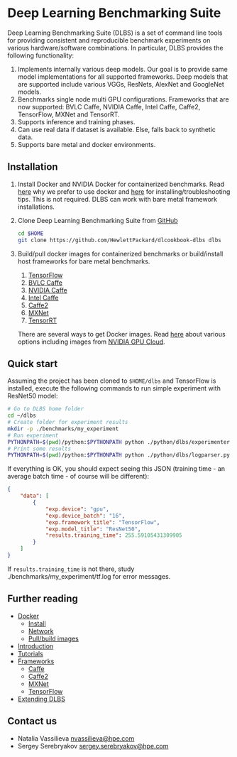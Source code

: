 # __Deep Learning Benchmarking Suite__
Deep Learning Benchmarking Suite (DLBS) is a set of command line tools for providing consistent and reproducible benchmark experiments on various hardware/software combinations. In particular, DLBS provides the following functionality:
1. Implements internally various deep models. Our goal is to provide same model implementations for all supported frameworks. Deep models that are supported include various VGGs, ResNets, AlexNet and GoogleNet models.
2. Benchmarks single node multi GPU configurations. Frameworks that are now supported: BVLC Caffe, NVIDIA Caffe, Intel Caffe, Caffe2, TensorFlow, MXNet and TensorRT.
3. Supports inference and training phases.
4. Can use real data if dataset is available. Else, falls back to synthetic data.
5. Supports bare metal and docker environments.

## Installation
1. Install Docker and NVIDIA Docker for containerized benchmarks. Read [here](/docker/docker.md?id=docker) why we prefer to use docker and [here](/docker/install_docker.md?id=installing-docker) for installing/troubleshooting tips. This is not required. DLBS can work with bare metal framework installations.
2. Clone Deep Learning Benchmarking Suite from [GitHub](https://github.com/HewlettPackard/dlcookbook-dlbs)
   ```bash
   cd $HOME
   git clone https://github.com/HewlettPackard/dlcookbook-dlbs dlbs
   ```
3. Build/pull docker images for containerized benchmarks or build/install host frameworks for bare metal benchmarks.
    1. [TensorFlow](http://tensorflow.org)
    2. [BVLC Caffe](http://caffe.berkeleyvision.org/)
    3. [NVIDIA Caffe](https://github.com/NVIDIA/caffe)
    4. [Intel Caffe](https://github.com/intel/caffe)
    5. [Caffe2](http://caffe2.ai)
    6. [MXNet](http://mxnet.io)
    7. [TensorRT](https://developer.nvidia.com/tensorrt)

   There are several ways to get Docker images. Read [here](/docker/pull_build_images.md?id=buildpull-docker-images) about various options including images from [NVIDIA GPU Cloud](https://www.nvidia.com/en-us/gpu-cloud/).

## Quick start
Assuming the project has been cloned to `$HOME/dlbs` and TensorFlow is installed, execute the following commands to run simple experiment with ResNet50 model:
```bash
# Go to DLBS home folder
cd ~/dlbs
# Create folder for experiment results
mkdir -p ./benchmarks/my_experiment
# Run experiment
PYTHONPATH=$(pwd)/python:$PYTHONPATH python ./python/dlbs/experimenter.py run -Pexp.framework='"tensorflow"' -Pexp.model='"resnet50"' -Pexp.gpus='"0"' -Pexp.bench_root='"./benchmarks/my_experiment"' -Pexp.log_file='"${exp.bench_root}/tf.log"'
# Print some results
PYTHONPATH=$(pwd)/python:$PYTHONPATH python ./python/dlbs/logparser.py --keys exp.device results.training_time exp.framework_title exp.model_title exp.device_batch -- ./benchmarks/my_experiment/tf.log
```

If everything is OK, you should expect seeing this JSON (training time - an average batch time - of course will be different):
```json
{
    "data": [
        {
            "exp.device": "gpu",
            "exp.device_batch": "16",
            "exp.framework_title": "TensorFlow",
            "exp.model_title": "ResNet50",
            "results.training_time": 255.59105431309905
        }
    ]
}
```

If `results.training_time` is not there, study ./benchmarks/my_experiment/tf.log for error messages.

## Further reading

- [Docker](/docker/docker.md?id=docker)
  - [Install](/docker/install_docker.md?id=installing-docker)
  - [Network](/docker/docker_network.md?id=docker-networking)
  - [Pull/build images](/docker/pull_build_images.md?id=buildpull-docker-images)
- [Introduction](/intro/intro.md?id=introduction)
- [Tutorials](/tutorials/tutorials.md?id=tutorials)
- [Frameworks](/frameworks/frameworks.md?id=frameworks)
  - [Caffe](/frameworks/caffe.md?id=caffe)
  - [Caffe2](/frameworks/caffe2.md?id=caffe2)
  - [MXNet](/frameworks/mxnet.md?id=mxnet)
  - [TensorFlow](/frameworks/tensorflow.md?id=tensorflow)
- [Extending DLBS](/extend/dlbs.md?id=extending-deep-learning-benchmarking-suite)

## Contact us

* Natalia Vassilieva <nvassilieva@hpe.com>
* Sergey Serebryakov <sergey.serebryakov@hpe.com>
